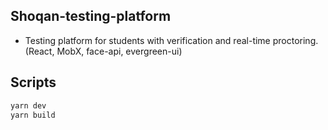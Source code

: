 ## Shoqan-testing-platform
- Testing platform for students with verification and real-time proctoring. (React, MobX, face-api, evergreen-ui)

## Scripts
```sh
yarn dev
yarn build
```
